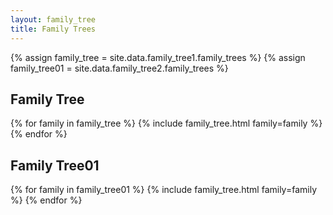 ```yaml
---
layout: family_tree
title: Family Trees
---
```


{% assign family_tree = site.data.family_tree1.family_trees %}
{% assign family_tree01 = site.data.family_tree2.family_trees %}

<h2>Family Tree</h2>
{% for family in family_tree %}
  {% include family_tree.html family=family %}
{% endfor %}

<h2>Family Tree01</h2>
{% for family in family_tree01 %}
  {% include family_tree.html family=family %}
{% endfor %}